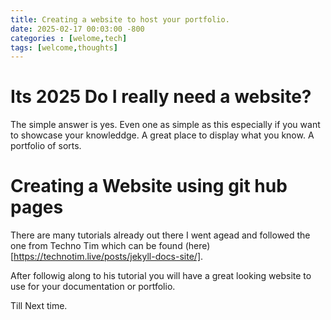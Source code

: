 ```yaml
---
title: Creating a website to host your portfolio.
date: 2025-02-17 00:03:00 -800
categories : [welome,tech]
tags: [welcome,thoughts]
---
```


# Its 2025 Do I really need a website?

The simple answer is yes. Even one as simple as this especially if you want to showcase your knowleddge. A great place to display what you know. A portfolio of sorts. 

# Creating a Website using git hub pages

There are many tutorials already out there I went agead and followed the one from Techno Tim which can be found (here)[https://technotim.live/posts/jekyll-docs-site/].

After followig along to his tutorial you will have a great looking website to use for your documentation or portfolio.

Till Next time. 

